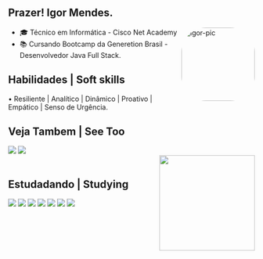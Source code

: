 




 ## Prazer! Igor Mendes. 
     
<img align="right" alt="igor-pic" height="150" style="border-radius:50px;" src="https://user-images.githubusercontent.com/89522757/152626569-ad952870-171b-49c2-a15e-cf016df003af.gif?width=676&height=676">


- 🎓 Técnico em Informática - Cisco Net Academy
- 📚 Cursando Bootcamp da Generetion Brasil - Desenvolvedor Java Full Stack.
## Habilidades | Soft skills
  
• Resiliente | Analítico | Dinâmico | Proativo | Empático | Senso de Urgência.
## Veja Tambem | See Too
<div>
  <a href="https://www.linkedin.com/in/igor-mendes-b051a11bb/" target="_blank"><img src="https://img.shields.io/badge/-LinkedIn-%230077B5?style=for-the-badge&logo=linkedin&logoColor=white" target="_blank"></a> 
  <a href = "mailto:igormv15@gmail.com"><img src="https://img.shields.io/badge/Gmail-D14836?style=for-the-badge&logo=gmail&logoColor=white" target="_blank"></a>
  </div>
  </div>
  <img align="right" height="195em" src="https://github-readme-stats.vercel.app/api?username=DwIgor&show_icons=true&theme=vision-friendly-dark&include_all_commits=true&count_private=true"/>
  <div style="display: inline_block"><br>
</div>

## Estudadando | Studying 
<div>
  <a href = "https://www.oracle.com/java/technologies/javase-documentation.html"><img src="https://img.shields.io/badge/Java-ED8B00?style=for-the-badge&logo=java&logoColor=white" target="_blank"></a>
  <a href="https://docs.spring.io/spring-framework/docs/current/reference/html/" target="_blank"><img src="https://img.shields.io/badge/Spring-6DB33F?style=for-the-badge&logo=spring&logoColor=white" target="_blank"></a> 
    <a href="https://dev.mysql.com/doc/" target="_blank"><img src="https://img.shields.io/badge/MySQL-00000F?style=for-the-badge&logo=mysql&logoColor=white" target="_blank"></a> 
    <a href="https://devcenter.heroku.com/categories/reference" target="_blank"><img src="https://img.shields.io/badge/Heroku-430098?style=for-the-badge&logo=heroku&logoColor=white" target="_blank"></a>
   <a href="https://developer.mozilla.org/pt-BR/docs/Web/JavaScript" target="_blank"><img src="https://img.shields.io/badge/JavaScript-F7DF1E?style=for-the-badge&logo=javascript&logoColor=black" target="_blank"></a>  
  <a href="https://developer.mozilla.org/pt-BR/docs/Web/HTML/Element" target="_blank"><img src="https://img.shields.io/badge/HTML5-E34F26?style=for-the-badge&logo=html5&logoColor=white" target="_blank"></a> 
  <a href="https://developer.mozilla.org/pt-BR/docs/Web/CSS" target="_blank"><img src="https://img.shields.io/badge/CSS3-1572B6?style=for-the-badge&logo=css3&logoColor=white" target="_blank"></a> 
  </div>

  

  
